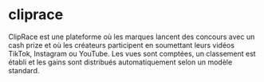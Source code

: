 # cliprace
ClipRace est une plateforme où les marques lancent des concours avec un cash prize et où les créateurs participent en soumettant leurs vidéos TikTok, Instagram ou YouTube. Les vues sont comptées, un classement est établi et les gains sont distribués automatiquement selon un modèle standard. 
